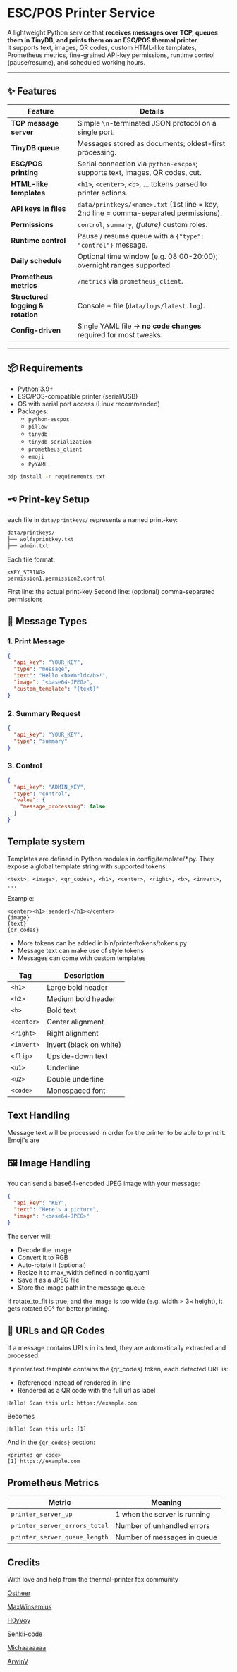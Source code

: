 # ESC/POS Printer Service

A lightweight Python service that **receives messages over TCP, queues them in TinyDB, and prints them on an ESC/POS thermal printer**.  
It supports text, images, QR codes, custom HTML-like templates, Prometheus metrics, fine-grained API-key permissions, runtime control (pause/resume), and scheduled working hours.

---

## ✨ Features

| Feature                              | Details |
| --- | --- |
| **TCP message server**               | Simple `\n`-terminated JSON protocol on a single port. |
| **TinyDB queue**                     | Messages stored as documents; oldest-first processing. |
| **ESC/POS printing**                 | Serial connection via `python-escpos`; supports text, images, QR codes, cut. |
| **HTML-like templates**              | `<h1>`, `<center>`, `<b>`, … tokens parsed to printer actions. |
| **API keys in files**                | `data/printkeys/<name>.txt` (1st line = key, 2nd line = comma-separated permissions). |
| **Permissions**                      | `control`, `summary`, *(future)* custom roles. |
| **Runtime control**                  | Pause / resume queue with a `{"type": "control"}` message. |
| **Daily schedule**                   | Optional time window (e.g. 08:00-20:00); overnight ranges supported. |
| **Prometheus metrics**               | `/metrics` via `prometheus_client`. |
| **Structured logging & rotation**    | Console + file (`data/logs/latest.log`). |
| **Config-driven**                    | Single YAML file → **no code changes** required for most tweaks. |

---

## 📦 Requirements

- Python 3.9+
- ESC/POS-compatible printer (serial/USB)
- OS with serial port access (Linux recommended)
- Packages:
  - `python-escpos`
  - `pillow`
  - `tinydb`
  - `tinydb-serialization`
  - `prometheus_client`
  - `emoji`
  - `PyYAML`

```bash
pip install -r requirements.txt
```

## 🗝️ Print-key Setup
each file in `data/printkeys/` represents a named print-key:
```bash
data/printkeys/
├── wolfsprintkey.txt
├── admin.txt
```
Each file format:
```
<KEY_STRING>
permission1,permission2,control
```
First line: the actual print-key
Second line: (optional) comma-separated permissions

## 💬 Message Types
### 1. Print Message
```json
{
  "api_key": "YOUR_KEY",
  "type": "message",
  "text": "Hello <b>World</b>!",
  "image": "<base64-JPEG>",
  "custom_template": "{text}"
}
```
###  2. Summary Request
```json
{
  "api_key": "YOUR_KEY",
  "type": "summary"
}
```
### 3. Control
```json
{
  "api_key": "ADMIN_KEY",
  "type": "control",
  "value": {
    "message_processing": false
  }
}
```

## Template system
Templates are defined in Python modules in config/template/*.py.
They expose a global template string with supported tokens:
```php-template
<text>, <image>, <qr_codes>, <h1>, <center>, <right>, <b>, <invert>, ...
```
Example:
```php-template
<center><h1>{sender}</h1></center>
{image}
{text}
{qr_codes}
```

- More tokens can be added in bin/printer/tokens/tokens.py
- Message text can make use of style tokens
- Messages can come with custom templates

| Tag        | Description             |
| ---------- | ----------------------- |
| `<h1>`     | Large bold header       |
| `<h2>`     | Medium bold header      |
| `<b>`      | Bold text               |
| `<center>` | Center alignment        |
| `<right>`  | Right alignment         |
| `<invert>` | Invert (black on white) |
| `<flip>`   | Upside-down text        |
| `<u1>`     | Underline               |
| `<u2>`     | Double underline        |
| `<code>`   | Monospaced font         |


## Text Handling
Message text will be processed in order for the printer to be able to print it. Emoji's are 

## 🖼️ Image Handling

You can send a base64-encoded JPEG image with your message:

```json
{
  "api_key": "KEY",
  "text": "Here's a picture",
  "image": "<base64-JPEG>"
}
```

The server will:
- Decode the image
- Convert it to RGB
- Auto-rotate it (optional)
- Resize it to max_width defined in config.yaml
- Save it as a JPEG file
- Store the image path in the message queue

If rotate_to_fit is true, and the image is too wide (e.g. width > 3× height), it gets rotated 90° for better printing.

## 🔗 URLs and QR Codes
If a message contains URLs in its text, they are automatically extracted and processed.

If printer.text.template contains the {qr_codes} token, each detected URL is:
- Referenced instead of rendered in-line
- Rendered as a QR code with the full url as label

```
Hello! Scan this url: https://example.com
```
Becomes
```
Hello! Scan this url: [1]
```
And in the `{qr_codes}` section:
```
<printed qr code>
[1] https://example.com
```

## Prometheus Metrics
| Metric                        | Meaning                      |
| ----------------------------- | ---------------------------- |
| `printer_server_up`           | 1 when the server is running |
| `printer_server_errors_total` | Number of unhandled errors   |
| `printer_server_queue_length` | Number of messages in queue  |

## Credits
With love and help from the thermal-printer fax community

[Ostheer](https://github.com/Ostheer/IBM4610_bot)

[MaxWinsemius](https://github.com/MaxWinsemius/faxwinsemius_tgbot)

[H0yVoy](https://github.com/H0yVoy/Bonnetjesprinter)

[Senkii-code](https://github.com/Senkii-code/faxii)

[Michaaaaaaa](https://github.com/Michaaaaaaa/bonnenprinter)

[ArwinV](https://github.com/ArwinV/BragiTelegramBot)